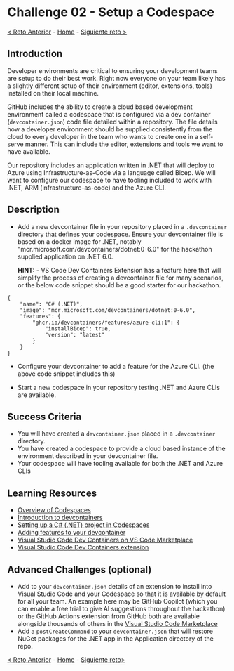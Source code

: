 # Challenge 02 - Setup a Codespace

[<  Reto Anterior](Challenge-01.md) - [Home](../README.md) - [Siguiente reto >](Challenge-03.md)

## Introduction

Developer environments are critical to ensuring your development teams are setup to do their best work. Right now everyone on your team likely has a slightly different setup of their environment (editor, extensions, tools) installed on their local machine.

GitHub includes the ability to create a cloud based development environment called a codespace that is configured via a dev container (`devcontainer.json`) code file detailed within a repository. The file details how a developer environment should be supplied consistently from the cloud to every developer in the team who wants to create one in a self-serve manner. This can include the editor, extensions and tools we want to have available. 

Our repository includes an application written in .NET that will deploy to Azure using Infrastructure-as-Code via a language called Bicep. We will want to configure our codespace to have tooling included to work with .NET, ARM (infrastructure-as-code) and the Azure CLI.

## Description

- Add a new devcontainer file in your repository placed in a `.devcontainer` directory that defines your codespace. Ensure your devcontainer file is based on a docker image for .NET, notably "mcr.microsoft.com/devcontainers/dotnet:0-6.0" for the hackathon supplied application on .NET 6.0. 

  **HINT:** - VS Code Dev Containers Extension has a feature here that will simplify the process of creating a devcontainer file for many scenarios, or the below code snippet should be a good starter for our hackathon.

```
{
	"name": "C# (.NET)",
	"image": "mcr.microsoft.com/devcontainers/dotnet:0-6.0",
	"features": {
		"ghcr.io/devcontainers/features/azure-cli:1": {
			"installBicep": true,
			"version": "latest"
		}
	}
}
```

- Configure your devcontainer to add a feature for the Azure CLI. (the above code snippet includes this)

- Start a new codespace in your repository testing .NET and Azure CLIs are available.

## Success Criteria

- You will have created a `devcontainer.json` placed in a `.devcontainer` directory.
- You have created a codespace to provide a cloud based instance of the environment described in your devcontainer file. 
- Your codespace will have tooling available for both the .NET and Azure CLIs


## Learning Resources
- [Overview of Codespaces](https://docs.github.com/en/codespaces/overview)
- [Introduction to devcontainers](https://docs.github.com/en/codespaces/setting-up-your-project-for-codespaces/adding-a-dev-container-configuration/introduction-to-dev-containers)
- [Setting up a C# (.NET) project in Codespaces](https://docs.github.com/en/codespaces/setting-up-your-project-for-codespaces/adding-a-dev-container-configuration/setting-up-your-dotnet-project-for-codespaces)
- [Adding features to your devcontainer](https://docs.github.com/en/codespaces/setting-up-your-project-for-codespaces/configuring-dev-containers/adding-features-to-a-devcontainer-file?tool=webui)
- [Visual Studio Code Dev Containers on VS Code Marketplace](https://marketplace.visualstudio.com/items?itemName=ms-vscode-remote.remote-containers)
- [Visual Studio Code Dev Containers extension](https://code.visualstudio.com/docs/devcontainers/create-dev-container)


## Advanced Challenges (optional)
- Add to your `devcontainer.json` details of an extension to install into Visual Studio Code and your Codespace so that it is available by default for all your team. An example here may be GitHub Copilot (which you can enable a free trial to give AI suggestions throughout the hackathon) or the GitHub Actions extension from GitHub both are available alongside thousands of others in the [Visual Studio Code Marketplace](https://marketplace.visualstudio.com/vscode)
- Add a `postCreateCommand` to your `devcontainer.json` that will restore NuGet packages for the .NET app in the Application directory of the repo.  

[<  Reto Anterior](Challenge-01.md) - [Home](../README.md) - [Siguiente reto>](Challenge-03.md)

